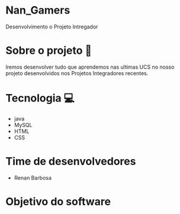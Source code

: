 # Nan_Gamers
Desenvolvimento o Projeto Intregador 

# Sobre o projeto 📝
Iremos desenvolver tudo que aprendemos nas ultimas UCS no nosso projeto desenvolvidos nos Projetos Integradores recentes.

# Tecnologia 💻
* java
* MySQL
* HTML
* CSS

# Time de desenvolvedores
* Renan Barbosa

# Objetivo do software  
